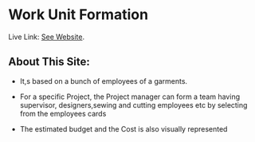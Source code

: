 # Work Unit Formation

Live Link: [See Website](https://team-form04.netlify.app/).

## About This Site:

* It,s based on a bunch of employees of a garments.

* For a specific Project, the Project manager can form a team having supervisor, designers,sewing and cutting employees etc by selecting from the employees cards

* The estimated budget and the Cost is also visually represented
